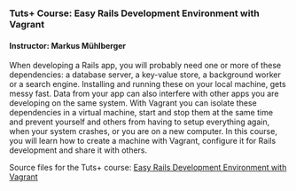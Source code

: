 ### Tuts+ Course: Easy Rails Development Environment with Vagrant

#### Instructor: Markus Mühlberger

When developing a Rails app, you will probably need one or more of these dependencies: a database server, a key-value store, a background
worker or a search engine. Installing and running these on your local machine, gets messy fast. Data from your app can also interfere with
other apps you are developing on the same system. With Vagrant you can isolate these dependencies in a virtual machine, start and stop them
at the same time and prevent yourself and others from having to setup everything again, when your system crashes, or you are on a new
computer. In this course, you will learn how to create a machine with Vagrant, configure it for Rails development and share it with others.

Source files for the Tuts+ course: [Easy Rails Development Environment with Vagrant](https://courses.tutsplus.com/courses/easy-rails-development-environment-with-vagrant)
